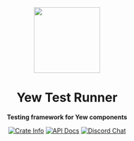 <div align="center">
  <img src="https://yew.rs/img/logo.png" width="150" />

  <h1>Yew Test Runner</h1>

  <p>
    <strong>Testing framework for Yew components</strong>
  </p>

  <p>
    <a href="https://crates.io/crates/yew-test-runner"><img alt="Crate Info" src="https://img.shields.io/crates/v/yew.svg"/></a>
    <a href="https://docs.rs/yew-test-runner/"><img alt="API Docs" src="https://img.shields.io/badge/docs.rs-yew-green"/></a>
    <a href="https://discord.gg/VQck8X4"><img alt="Discord Chat" src="https://img.shields.io/discord/701068342760570933"/></a>
  </p>
</div>
